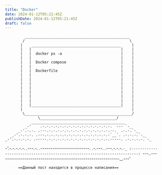 ```yaml
---
title: "Docker"
date: 2024-01-12T05:21:45Z
publishDate: 2024-01-12T05:21:45Z
draft: false
---
```

             ________________________________________________
            /                                                \
           |    _________________________________________     |
           |   |                                         |    |
           |   |  docker ps -a                           |    |
           |   |                                         |    |
           |   |  Docker compose                         |    |
           |   |                                         |    |
           |   |  Dockerfile                             |    |
           |   |                                         |    |
           |   |                                         |    |
           |   |                                         |    |
           |   |                                         |    |
           |   |                                         |    |
           |   |                                         |    |
           |   |                                         |    |
           |   |_________________________________________|    |
           |                                                  |
            \_________________________________________________/
                   \___________________________________/
                ___________________________________________
             _-'    .-.-.-.-.-.-.-.-.-.-.-.-.-.-.-.-.  --- `-_
          _-'.-.-. .---.-.-.-.-.-.-.-.-.-.-.-.-.-.-.--.  .-.-.`-_
       _-'.-.-.-. .---.-.-.-.-.-.-.-.-.-.-.-.-.-.-.-`__`. .-.-.-.`-_
    _-'.-.-.-.-. .-----.-.-.-.-.-.-.-.-.-.-.-.-.-.-.-----. .-.-.-.-.`-_
 _-'.-.-.-.-.-. .---.-. .-------------------------. .-.---. .---.-.-.-.`-_
:-------------------------------------------------------------------------:
`---._.-------------------------------------------------------------._.---'

	      ==Данный пост находится в процессе написания==
